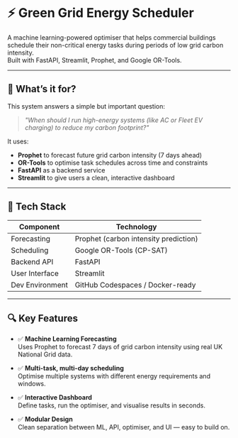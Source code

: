 # ⚡ Green Grid Energy Scheduler

A machine learning-powered optimiser that helps commercial buildings schedule their non-critical energy tasks during periods of low grid carbon intensity.  
Built with FastAPI, Streamlit, Prophet, and Google OR-Tools.

---

## 🧠 What’s it for?

This system answers a simple but important question:

> _"When should I run high-energy systems (like AC or Fleet EV charging) to reduce my carbon footprint?"_

It uses:
- **Prophet** to forecast future grid carbon intensity (7 days ahead)
- **OR-Tools** to optimise task schedules across time and constraints
- **FastAPI** as a backend service
- **Streamlit** to give users a clean, interactive dashboard

---

## 🧰 Tech Stack

| Component       | Technology                          |
|----------------|--------------------------------------|
| Forecasting     | Prophet (carbon intensity prediction) |
| Scheduling      | Google OR-Tools (CP-SAT)            |
| Backend API     | FastAPI                             |
| User Interface  | Streamlit                           |
| Dev Environment | GitHub Codespaces / Docker-ready    |

---

## 🔍 Key Features

- ✅ **Machine Learning Forecasting**  
  Uses Prophet to forecast 7 days of grid carbon intensity using real UK National Grid data.

- ✅ **Multi-task, multi-day scheduling**  
  Optimise multiple systems with different energy requirements and windows.

- ✅ **Interactive Dashboard**  
  Define tasks, run the optimiser, and visualise results in seconds.

- ✅ **Modular Design**  
  Clean separation between ML, API, optimiser, and UI — easy to build on.
